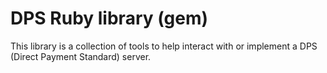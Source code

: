# DPS Ruby library (gem)

This library is a collection of tools to help interact with or implement a DPS (Direct Payment Standard) server.

